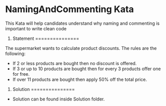 ﻿NamingAndCommenting Kata
===============================

This Kata will help candidates understand why naming and commenting is important to write clean code

1. Statement
===============

The supermarket wants to calculate product discounts. The rules are the following:

- If 2 or less products are bought then no discount is offered.
- If 3 or up to 10 products are bought then for every 3 products offer one for free.
- If over 11 products are bought then apply 50% off the total price.

 1. Solution
===============

- Solution can be found inside Solution folder.
